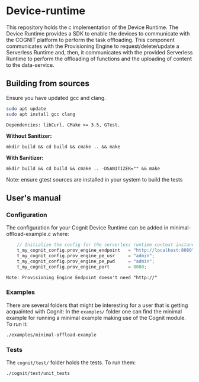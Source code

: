 # Device-runtime
This repository holds the c implementation of the Device Runtime. The Device Runtime provides a SDK to enable the devices to communicate with the COGNIT platform to perform the task offloading. This component communicates with the Provisioning Engine to request/delete/update a Serverless Runtime and, then, it communicates with the provided Serverless Runtime to perform the offloading of functions and the uploading of content to the data-service.

## Building from sources
Ensure you have updated gcc and clang.
```sh
sudo apt update
sudo apt install gcc clang
```
`Dependencies: libCurl, CMake >= 3.5, GTest.`

**Without Sanitizer:**

	mkdir build && cd build && cmake .. && make
	
**With Sanitizer:**

    mkdir build && cd build && cmake .. -DSANITIZER="" && make

Note: ensure gtest sources are installed in your system to build the tests


## User's manual
### Configuration
The configuration for your Cognit Device Runtime can be added in minimal-offload-example.c where:

```c
    // Initialize the config for the serverless runtime context instance
    t_my_cognit_config.prov_engine_endpoint   = "http://localhost:8080";
    t_my_cognit_config.prov_engine_pe_usr     = "admin";
    t_my_cognit_config.prov_engine_pe_pwd     = "admin";
    t_my_cognit_config.prov_engine_port       = 8080;
```
`Note: Provisioning Engine Endpoint doesn't need "http://"`
### Examples
There are several folders that might be interesting for a user that is getting acquainted with Cognit:
In the `examples/` folder one can find the minimal example for running a minimal example making use of the Cognit module. To run it:

    ./examples/minimal-offload-example

### Tests
The `cognit/test/`  folder holds the tests. To run them:

    ./cognit/test/unit_tests
